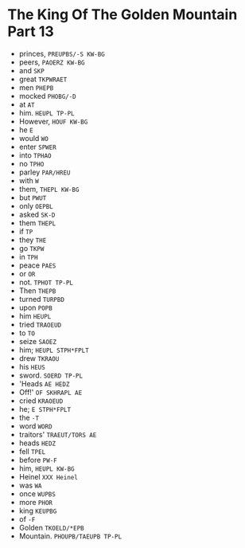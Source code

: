 # The King Of The Golden Mountain Part 13

* princes, `PREUPBS/-S KW-BG`
* peers, `PAOERZ KW-BG`
* and `SKP`
* great `TKPWRAET`
* men `PHEPB`
* mocked `PHOBG/-D`
* at `AT`
* him. `HEUPL TP-PL`
* However, `HOUF KW-BG`
* he `E`
* would `WO`
* enter `SPWER`
* into `TPHAO`
* no `TPHO`
* parley `PAR/HREU`
* with `W`
* them, `THEPL KW-BG`
* but `PWUT`
* only `OEPBL`
* asked `SK-D`
* them `THEPL`
* if `TP`
* they `THE`
* go `TKPW`
* in `TPH`
* peace `PAES`
* or `OR`
* not. `TPHOT TP-PL`
* Then `THEPB`
* turned `TURPBD`
* upon `POPB`
* him `HEUPL`
* tried `TRAOEUD`
* to `TO`
* seize `SAOEZ`
* him; `HEUPL STPH*FPLT`
* drew `TKRAOU`
* his `HEUS`
* sword. `SOERD TP-PL`
* 'Heads `AE HEDZ`
* Off!' `OF SKHRAPL AE`
* cried `KRAOEUD`
* he; `E STPH*FPLT`
* the `-T`
* word `WORD`
* traitors' `TRAEUT/TORS AE`
* heads `HEDZ`
* fell `TPEL`
* before `PW-F`
* him, `HEUPL KW-BG`
* Heinel `XXX Heinel`
* was `WA`
* once `WUPBS`
* more `PHOR`
* king `KEUPBG`
* of `-F`
* Golden `TKOELD/*EPB`
* Mountain. `PHOUPB/TAEUPB TP-PL`

